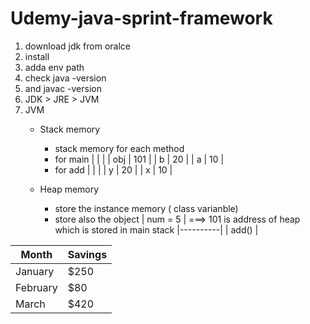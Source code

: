 # Udemy-java-sprint-framework
1. download jdk from oralce
2. install
3. adda env path
4. check java -version
5. and javac -version
6. JDK > JRE > JVM
7. JVM
   - Stack memory
      - stack memory for each method
      - for main
|     |     |
| obj | 101 |
|  b  |  20 |
|  a  | 10  |
      - for add
        |     |     |
        |  y  |  20 |
        |  x  | 10  |
     
   - Heap memory
     - store the instance memory ( class varianble)
     - store also the object
| num = 5  |   ===> 101 is address of heap which is stored in main stack
|----------|
|  add()   |

| Month | Savings |
| -------- | ------- |
| January | $250 |
| February | $80 |
| March | $420 |
